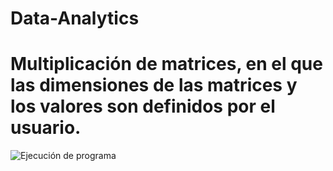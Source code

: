 # Data-Analytics
# Multiplicación de matrices, en el que las dimensiones de las matrices y los valores son definidos por el usuario.

![Ejecución de programa](https://user-images.githubusercontent.com/66731201/122105502-79831680-cdde-11eb-95d3-6c06164fce04.png)
